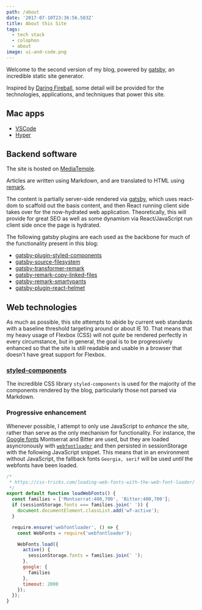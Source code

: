 ```yaml
---
path: /about
date: '2017-07-10T23:36:56.503Z'
title: About this Site
tags:
  - tech stack
  - colophon
  - about
image: ui-and-code.png
---
```

Welcome to the second version of my blog, powered by [gatsby][gatsby], an incredible static site generator.

Inspired by [Daring Fireball][df], some detail will be provided for the technologies, applications, and techniques that power this site.

## Mac apps

-   [VSCode][vscode]
-   [Hyper][hyper]

## Backend software

The site is hosted on [MediaTemple][media-temple].

Articles are written using Markdown, and are translated to HTML using [remark][remark].

The content is partially server-side rendered via [gatsby][gatsby], which uses react-dom to scaffold out the basis content, and then React running client side takes over for the now-hydrated web application. Theoretically, this will provide for great SEO as well as some dynamism via React/JavaScript run client side once the page is hydrated.

The following gatsby plugins are each used as the backbone for much of the functionality present in this blog:

-   [gatsby-plugin-styled-components][gatsby-plugin-styled-components]
-   [gatsby-source-filesystem][gatsby-source-filesystem]
-   [gatsby-transformer-remark][gatsby-transformer-remark]
-   [gatsby-remark-copy-linked-files][gatsby-remark-copy-linked-files]
-   [gatsby-remark-smartypants][gatsby-remark-smartypants]
-   [gatsby-plugin-react-helmet][gatsby-plugin-react-helmet]

## Web technologies

As much as possible, this site attempts to abide by current web standards with a baseline threshold targeting around or about IE 10. That means that my heavy usage of Flexbox (CSS) will not _quite_ be rendered perfectly in every circumstance, but in general, the goal is to be progressively enhanced so that the site is still readable and usable in a browser that doesn't have great support for Flexbox.

### [styled-components][styled-components]

The incredible CSS library `styled-components` is used for the majority of the components rendered by the blog, particularly those not parsed via Markdown.

### Progressive enhancement

Whenever possible, I attempt to only use JavaScript to _enhance_ the site, rather than serve as the only mechanism for functionality. For instance, the [Google fonts][google-fonts] Montserrat and Bitter are used, but they are loaded asyncronously with [`webfontloader`][webfontloader] and then persisted in sessionStorage with the following JavaScript snippet. This means that in an environment without JavaScript, the fallback fonts `Georgia, serif` will be used _until_ the webfonts have been loaded.

```javascript
/*
 * https://css-tricks.com/loading-web-fonts-with-the-web-font-loader/
 */
export default function loadWebFonts() {
  const families = ['Montserrat:400,700', 'Bitter:400,700'];
  if (sessionStorage.fonts === families.join(' ')) {
    document.documentElement.classList.add('wf-active');
  }

  require.ensure('webfontloader', () => {
    const WebFonts = require('webfontloader');

    WebFonts.load({
      active() {
        sessionStorage.fonts = families.join(' ');
      },
      google: {
        families
      },
      timeout: 2000
    });
  });
}

```

[gatsby]: https://github.com/gatsbyjs/gatsby

[df]: https://daringfireball.net/colophon/

[vscode]: https://code.visualstudio.com/

[hyper]: https://hyper.is/

[media-temple]: https://mediatemple.net

[remark]: https://www.npmjs.com/package/remark

[gatsby-plugin-catch-links]: https://www.npmjs.com/package/gatsby-plugin-catch-links

[gatsby-plugin-styled-components]: https://www.npmjs.com/package/gatsby-plugin-styled-components

[gatsby-source-filesystem]: https://www.npmjs.com/package/gatsby-source-filesystem

[gatsby-transformer-remark]: https://www.npmjs.com/package/gatsby-transformer-remark

[gatsby-remark-copy-linked-files]: https://www.npmjs.com/package/gatsby-remark-copy-linked-files

[gatsby-remark-prismjs]: https://www.npmjs.com/package/gatsby-remark-prismjs

[gatsby-remark-smartypants]: https://www.npmjs.com/package/gatsby-remark-smartypants

[gatsby-plugin-react-helmet]: https://www.npmjs.com/package/gatsby-plugin-react-helmet

[gatsby-plugin-offline]: https://www.npmjs.com/package/gatsby-plugin-offline

[styled-components]: https://www.styled-components.com/

[google-fonts]: https://fonts.google.com/

[webfontloader]: https://github.com/typekit/webfontloader
